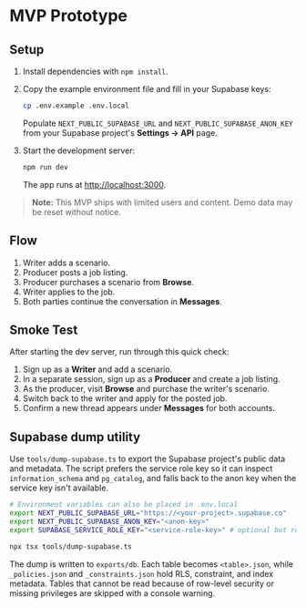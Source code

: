 # MVP Prototype

## Setup

1. Install dependencies with `npm install`.
2. Copy the example environment file and fill in your Supabase keys:

   ```bash
   cp .env.example .env.local
   ```

   Populate `NEXT_PUBLIC_SUPABASE_URL` and `NEXT_PUBLIC_SUPABASE_ANON_KEY` from your Supabase project's **Settings → API** page.
3. Start the development server:

   ```bash
   npm run dev
   ```

   The app runs at [http://localhost:3000](http://localhost:3000).

> **Note:** This MVP ships with limited users and content. Demo data may be reset without notice.

## Flow

1. Writer adds a scenario.
2. Producer posts a job listing.
3. Producer purchases a scenario from **Browse**.
4. Writer applies to the job.
5. Both parties continue the conversation in **Messages**.

## Smoke Test

After starting the dev server, run through this quick check:

1. Sign up as a **Writer** and add a scenario.
2. In a separate session, sign up as a **Producer** and create a job listing.
3. As the producer, visit **Browse** and purchase the writer's scenario.
4. Switch back to the writer and apply for the posted job.
5. Confirm a new thread appears under **Messages** for both accounts.

## Supabase dump utility

Use `tools/dump-supabase.ts` to export the Supabase project's public data and metadata. The script prefers the service role key so it can inspect `information_schema` and `pg_catalog`, and falls back to the anon key when the service key isn't available.

```bash
# Environment variables can also be placed in .env.local
export NEXT_PUBLIC_SUPABASE_URL="https://<your-project>.supabase.co"
export NEXT_PUBLIC_SUPABASE_ANON_KEY="<anon-key>"
export SUPABASE_SERVICE_ROLE_KEY="<service-role-key>" # optional but recommended

npx tsx tools/dump-supabase.ts
```

The dump is written to `exports/db`. Each table becomes `<table>.json`, while `_policies.json` and `_constraints.json` hold RLS, constraint, and index metadata. Tables that cannot be read because of row-level security or missing privileges are skipped with a console warning.


